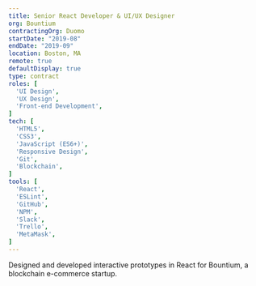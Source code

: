 ```yaml
---
title: Senior React Developer & UI/UX Designer
org: Bountium
contractingOrg: Duomo
startDate: "2019-08"
endDate: "2019-09"
location: Boston, MA
remote: true
defaultDisplay: true
type: contract
roles: [
  'UI Design',
  'UX Design',
  'Front-end Development',
]
tech: [
  'HTML5',
  'CSS3',
  'JavaScript (ES6+)',
  'Responsive Design',
  'Git',
  'Blockchain',
]
tools: [
  'React',
  'ESLint',
  'GitHub',
  'NPM',
  'Slack',
  'Trello',
  'MetaMask',
]
---
```


Designed and developed interactive prototypes in React for Bountium, a blockchain e-commerce startup.